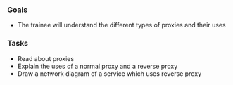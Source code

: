 
### Goals
- The trainee will understand the different types of proxies and their uses

### Tasks
- Read about proxies
- Explain the uses of a normal proxy and a reverse proxy
- Draw a network diagram of a service which uses reverse proxy